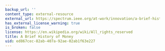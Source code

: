 ```yaml
---
backup_url: ''
content_type: external-resource
external_url: https://spectrum.ieee.org/at-work/innovation/a-brief-history-of-money
has_external_license_warning: true
is_broken: false
license: https://en.wikipedia.org/wiki/All_rights_reserved
title: A Brief History of Money
uid: ed867cec-82ab-407a-92ae-02ab1f63e227
---
```

